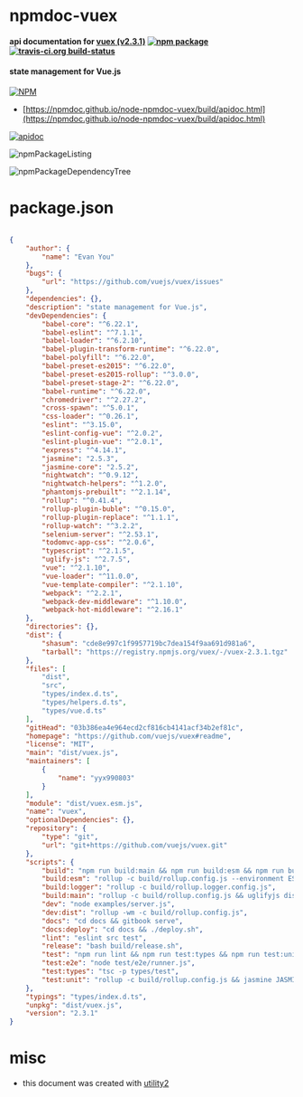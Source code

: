 # npmdoc-vuex

#### api documentation for  [vuex (v2.3.1)](https://github.com/vuejs/vuex#readme)  [![npm package](https://img.shields.io/npm/v/npmdoc-vuex.svg?style=flat-square)](https://www.npmjs.org/package/npmdoc-vuex) [![travis-ci.org build-status](https://api.travis-ci.org/npmdoc/node-npmdoc-vuex.svg)](https://travis-ci.org/npmdoc/node-npmdoc-vuex)

#### state management for Vue.js

[![NPM](https://nodei.co/npm/vuex.png?downloads=true&downloadRank=true&stars=true)](https://www.npmjs.com/package/vuex)

- [https://npmdoc.github.io/node-npmdoc-vuex/build/apidoc.html](https://npmdoc.github.io/node-npmdoc-vuex/build/apidoc.html)

[![apidoc](https://npmdoc.github.io/node-npmdoc-vuex/build/screenCapture.buildCi.browser.%252Ftmp%252Fbuild%252Fapidoc.html.png)](https://npmdoc.github.io/node-npmdoc-vuex/build/apidoc.html)

![npmPackageListing](https://npmdoc.github.io/node-npmdoc-vuex/build/screenCapture.npmPackageListing.svg)

![npmPackageDependencyTree](https://npmdoc.github.io/node-npmdoc-vuex/build/screenCapture.npmPackageDependencyTree.svg)



# package.json

```json

{
    "author": {
        "name": "Evan You"
    },
    "bugs": {
        "url": "https://github.com/vuejs/vuex/issues"
    },
    "dependencies": {},
    "description": "state management for Vue.js",
    "devDependencies": {
        "babel-core": "^6.22.1",
        "babel-eslint": "^7.1.1",
        "babel-loader": "^6.2.10",
        "babel-plugin-transform-runtime": "^6.22.0",
        "babel-polyfill": "^6.22.0",
        "babel-preset-es2015": "^6.22.0",
        "babel-preset-es2015-rollup": "^3.0.0",
        "babel-preset-stage-2": "^6.22.0",
        "babel-runtime": "^6.22.0",
        "chromedriver": "^2.27.2",
        "cross-spawn": "^5.0.1",
        "css-loader": "^0.26.1",
        "eslint": "^3.15.0",
        "eslint-config-vue": "^2.0.2",
        "eslint-plugin-vue": "^2.0.1",
        "express": "^4.14.1",
        "jasmine": "2.5.3",
        "jasmine-core": "2.5.2",
        "nightwatch": "^0.9.12",
        "nightwatch-helpers": "^1.2.0",
        "phantomjs-prebuilt": "^2.1.14",
        "rollup": "^0.41.4",
        "rollup-plugin-buble": "^0.15.0",
        "rollup-plugin-replace": "^1.1.1",
        "rollup-watch": "^3.2.2",
        "selenium-server": "^2.53.1",
        "todomvc-app-css": "^2.0.6",
        "typescript": "^2.1.5",
        "uglify-js": "^2.7.5",
        "vue": "^2.1.10",
        "vue-loader": "^11.0.0",
        "vue-template-compiler": "^2.1.10",
        "webpack": "^2.2.1",
        "webpack-dev-middleware": "^1.10.0",
        "webpack-hot-middleware": "^2.16.1"
    },
    "directories": {},
    "dist": {
        "shasum": "cde8e997c1f9957719bc7dea154f9aa691d981a6",
        "tarball": "https://registry.npmjs.org/vuex/-/vuex-2.3.1.tgz"
    },
    "files": [
        "dist",
        "src",
        "types/index.d.ts",
        "types/helpers.d.ts",
        "types/vue.d.ts"
    ],
    "gitHead": "03b386ea4e964ecd2cf816cb4141acf34b2ef81c",
    "homepage": "https://github.com/vuejs/vuex#readme",
    "license": "MIT",
    "main": "dist/vuex.js",
    "maintainers": [
        {
            "name": "yyx990803"
        }
    ],
    "module": "dist/vuex.esm.js",
    "name": "vuex",
    "optionalDependencies": {},
    "repository": {
        "type": "git",
        "url": "git+https://github.com/vuejs/vuex.git"
    },
    "scripts": {
        "build": "npm run build:main && npm run build:esm && npm run build:logger",
        "build:esm": "rollup -c build/rollup.config.js --environment ESM",
        "build:logger": "rollup -c build/rollup.logger.config.js",
        "build:main": "rollup -c build/rollup.config.js && uglifyjs dist/vuex.js -cm --comments -o dist/vuex.min.js",
        "dev": "node examples/server.js",
        "dev:dist": "rollup -wm -c build/rollup.config.js",
        "docs": "cd docs && gitbook serve",
        "docs:deploy": "cd docs && ./deploy.sh",
        "lint": "eslint src test",
        "release": "bash build/release.sh",
        "test": "npm run lint && npm run test:types && npm run test:unit && npm run test:e2e",
        "test:e2e": "node test/e2e/runner.js",
        "test:types": "tsc -p types/test",
        "test:unit": "rollup -c build/rollup.config.js && jasmine JASMINE_CONFIG_PATH=test/unit/jasmine.json"
    },
    "typings": "types/index.d.ts",
    "unpkg": "dist/vuex.js",
    "version": "2.3.1"
}
```



# misc
- this document was created with [utility2](https://github.com/kaizhu256/node-utility2)
